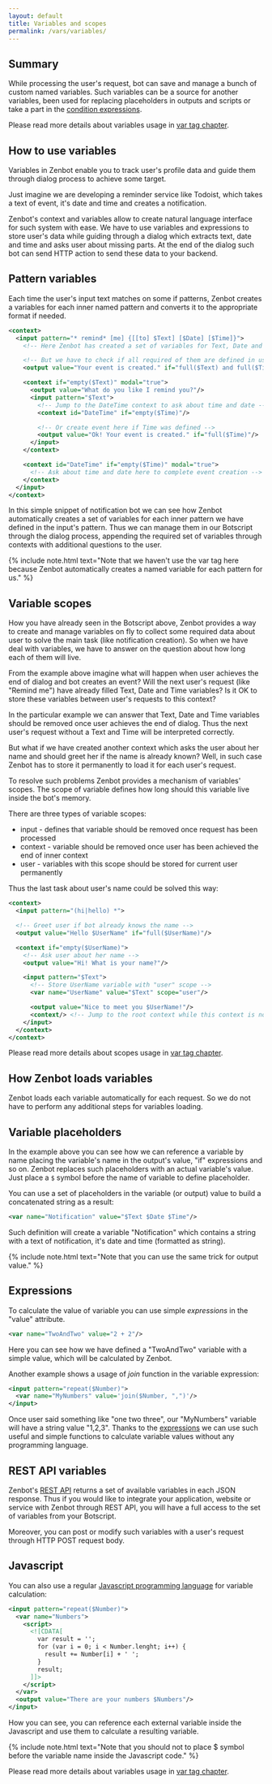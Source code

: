 ```yaml
---
layout: default
title: Variables and scopes
permalink: /vars/variables/
---
```


## Summary
While processing the user\'s request, bot can save and manage a bunch of custom named variables.
Such variables can be a source for another variables, been used for replacing placeholders in outputs and scripts or take a part in the [condition expressions](/soon/).

Please read more details about variables usage in [var tag chapter](/botscript/var/).

## How to use variables
Variables in Zenbot enable you to track user\'s profile data and guide them through dialog process to achieve some target.

Just imagine we are developing a reminder service like Todoist, which takes a text of event, it\'s date and time and creates a notification.

Zenbot\'s context and variables allow to create natural language interface for such system with ease.
We have to use variables and expressions to store user\'s data while guiding through a dialog which extracts text, date and time and asks user about missing parts.
At the end of the dialog such bot can send HTTP action to send these data to your backend.

## Pattern variables
Each time the user\'s input text matches on some if patterns, Zenbot creates a variables for each inner named pattern and converts it to the appropriate format if needed.

```xml
<context>
  <input pattern="* remind* [me] {[[to] $Text] [$Date] [$Time]}">
    <!-- Here Zenbot has created a set of variables for Text, Date and Time -->

    <!-- But we have to check if all required of them are defined in user's phrase -->
    <output value="Your event is created." if="full($Text) and full($Time)"/>

    <context if="empty($Text)" modal="true">
      <output value="What do you like I remind you?"/>
      <input pattern="$Text">
        <!-- Jump to the DateTime context to ask about time and date -->
        <context id="DateTime" if="empty($Time)"/>

        <!-- Or create event here if Time was defined -->
        <output value="Ok! Your event is created." if="full($Time)"/>
      </input>
    </context>

    <context id="DateTime" if="empty($Time)" modal="true">
      <!-- Ask about time and date here to complete event creation -->
    </context>
  </input>
</context>
```

In this simple snippet of notification bot we can see how Zenbot automatically creates a set of variables for each inner pattern we have defined in the input\'s pattern.
Thus we can manage them in our Botscript through the dialog process, appending the required set of variables through contexts with additional questions to the user.

{% include note.html text="Note that we haven't use the var tag here because Zenbot automatically creates a named variable for each pattern for us." %}

## Variable scopes
How you have already seen in the Botscript above, Zenbot provides a way to create and manage variables on fly to collect some required data about user to solve the main task (like notification creation).
So when we have deal with variables, we have to answer on the question about how long each of them will live.

From the example above imagine what will happen when user achieves the end of dialog and bot creates an event?
Will the next user\'s request (like "Remind me") have already filled Text, Date and Time variables?
Is it OK to store these variables between user\'s requests to this context?

In the particular example we can answer that Text, Date and Time variables should be removed once user achieves the end of dialog.
Thus the next user\'s request without a Text and Time will be interpreted correctly.

But what if we have created another context which asks the user about her name and should greet her if the name is already known?
Well, in such case Zenbot has to store it permanently to load it for each user\'s request.

To resolve such problems Zenbot provides a mechanism of variables\' scopes.
The scope of variable defines how long should this variable live inside the bot\'s memory.

There are three types of variable scopes:

- input - defines that variable should be removed once request has been processed
- context - variable should be removed once user has been achieved the end of inner context
- user - variables with this scope should be stored for current user permanently

Thus the last task about user\'s name could be solved this way:

```xml
<context>
  <input pattern="(hi|hello) *">

  <!-- Greet user if bot already knows the name -->
  <output value="Hello $UserName" if="full($UserName)"/>

  <context if="empty($UserName)">
    <!-- Ask user about her name -->
    <output value="Hi! What is your name?"/>

    <input pattern="$Text">
      <!-- Store UserName variable with "user" scope -->
      <var name="UserName" value="$Text" scope="user"/>

      <output value="Nice to meet you $UserName!"/>
      <context/> <!-- Jump to the root context while this context is not modal -->
    </input>
  </context>
</context>
```

Please read more details about scopes usage in [var tag chapter](/botscript/var/).

## How Zenbot loads variables
Zenbot loads each variable automatically for each request.
So we do not have to perform any additional steps for variables loading.

## Variable placeholders
In the example above you can see how we can reference a variable by name placing the variable\'s name in the output\'s value, "if" expressions and so on.
Zenbot replaces such placeholders with an actual variable\'s value.
Just place a `$` symbol before the name of variable to define placeholder.

You can use a set of placeholders in the variable (or output) value to build a concatenated string as a result:

```xml
<var name="Notification" value="$Text $Date $Time"/>
```

Such definition will create a variable "Notification" which contains a string with a text of notification, it\'s date and time (formatted as string).

{% include note.html text="Note that you can use the same trick for output value." %}

## Expressions
To calculate the value of variable you can use simple _expressions_ in the "value" attribute.

```xml
<var name="TwoAndTwo" value="2 + 2"/>
```

Here you can see how we have defined a "TwoAndTwo" variable with a simple value, which will be calculated by Zenbot.

Another example shows a usage of _join_ function in the variable expression:

```xml
<input pattern="repeat($Number)">
  <var name="MyNumbers" value='join($Number, ",")'/>
</input>
```

Once user said something like "one two three", our "MyNumbers" variable will have a string value "1,2,3".
Thanks to the [expressions](/soon/) we can use such useful and simple functions to calculate variable values without any programming language.

## REST API variables
Zenbot\'s [REST API](/rest/) returns a set of available variables in each JSON response.
Thus if you would like to integrate your application, website or service with Zenbot through REST API, you will have a full access to the set of variables from your Botscript.

Moreover, you can post or modify such variables with a user\'s request through HTTP POST request body.

## Javascript
You can also use a regular [Javascript programming language](/vars/javascript/) for variable calculation:

```xml
<input pattern="repeat($Number)">
  <var name="Numbers">
    <script>
      <![CDATA[
        var result = '';
        for (var i = 0; i < Number.lenght; i++) {
          result += Number[i] + ' ';
        }
        result;
      ]]>
    </script>
  </var>
  <output value="There are your numbers $Numbers"/>
</input>
```

How you can see, you can reference each external variable inside the Javascript and use them to calculate a resulting variable.

{% include note.html text="Note that you should not to place $ symbol before the variable name inside the Javascript code." %}

Please read more details about variables usage in [var tag chapter](/botscript/var/).
